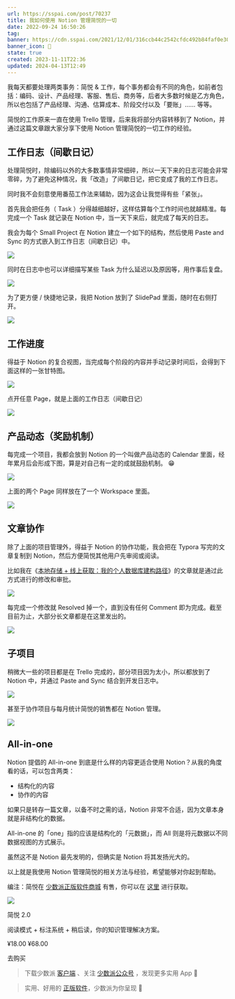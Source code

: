 ```yaml
---
url: https://sspai.com/post/70237
title: 我如何使用 Notion 管理简悦的一切
date: 2022-09-24 16:50:26
tag: 
banner: https://cdn.sspai.com/2021/12/01/316ccb44c2542cfdc492b84faf0e3085.png
banner_icon: 🔖
state: true
created: 2023-11-11T22:36
updated: 2024-04-13T12:49
---
```

我每天都要处理两类事务：简悦 & 工作，每个事务都会有不同的角色，如前者包括：编码、设计、产品经理、客服、售后、商务等，后者大多数时候是乙方角色，所以也包括了产品经理、沟通、估算成本、阶段交付以及「要账」…… 等等。

简悦的工作原来一直在使用 Trello 管理，后来我将部分内容转移到了 Notion，并通过这篇文章跟大家分享下使用 Notion 管理简悦的一切工作的经验。

## 工作日志（间歇日记）

处理简悦时，除编码以外的大多数事情非常细碎，所以一天下来的日志可能会非常零碎，为了避免这种情况，我「改造」了间歇日记，把它变成了我的工作日志。

同时我不会刻意使用番茄工作法来辅助，因为这会让我觉得有些「紧张」。

首先我会把任务（ Task ）分得越细越好，这样估算每个工作时间也就越精准。每完成一个 Task 就记录在 Notion 中，当一天下来后，就完成了每天的日志。

我会为每个 Small Project 在 Notion 建立一个如下的结构，然后使用 Paste and Sync 的方式嵌入到工作日志（间歇日记）中。

![](https://cdn.sspai.com/2021/12/01/article/79d285bfbe591e876962e00bd5a1614b)

同时在日志中也可以详细描写某些 Task 为什么延迟以及原因等，用作事后复盘。

![](https://cdn.sspai.com/2021/12/01/article/df9746350a1d33ef03df7b9b96af4772)

为了更方便 / 快捷地记录，我把 Notion 放到了 SlidePad 里面，随时在右侧打开。

![](https://cdn.sspai.com/2021/12/01/article/d9c4bc4365cadda1901da4f5db1607da)

## **工作进度**

得益于 Notion 的复合视图，当完成每个阶段的内容并手动记录时间后，会得到下面这样的一张甘特图。

![](https://cdn.sspai.com/2021/12/01/article/d6027cfdc15580892a6013d9af40ae95)

点开任意 Page，就是上面的工作日志（间歇日记）

![](https://cdn.sspai.com/2021/12/01/article/2bbc8bd3258cd5247ed182e607a33504)

## **产品动态（奖励机制）**

每完成一个项目，我都会放到 Notion 的一个叫做产品动态的 Calendar 里面，经年累月后会形成下图，算是对自己有一定的成就鼓励机制。 😁

![](https://cdn.sspai.com/2021/12/01/article/dcf998c9e173632ef816f7fae4165c9b)

上面的两个 Page 同样放在了一个 Workspace 里面。

![](https://cdn.sspai.com/2021/12/01/article/6222207b9d021d412dd545aeeb4cbfaf)

## **文章协作**

除了上面的项目管理外，得益于 Notion 的协作功能，我会把在 Typora 写完的文章复制到 Notion，然后方便简悦其他用户先审阅或阅读。

比如我在《[本地存储 + 线上获取：我的个人数据库建构路径](https://sspai.com/post/69972)》的文章就是通过此方式进行的修改和审批。

![](https://cdn.sspai.com/2021/12/01/article/8585f8f5f72b5013367cbe7b8aa7b5ef)

每完成一个修改就 Resolved 掉一个，直到没有任何 Comment 即为完成。截至目前为止，大部分长文章都是在这里发出的。

![](https://cdn.sspai.com/2021/12/01/article/7da767a895533d50eb8ca32d449dd24b)

## **子项目**

稍微大一些的项目都是在 Trello 完成的，部分项目因为太小，所以都放到了 Notion 中，并通过 Paste and Sync 结合到开发日志中。

![](https://cdn.sspai.com/2021/12/01/article/67498271b784e766cb8f7707cbeca6c4)

甚至于协作项目与每月统计简悦的销售都在 Notion 管理。

![](https://cdn.sspai.com/2021/12/01/article/569822ab2e266997231cc25f620344d7)

## **All-in-one**

Notion 提倡的 All-in-one 到底是什么样的内容更适合使用 Notion？从我的角度看的话，可以包含两类：

*   结构化的内容
*   协作的内容

如果只是转存一篇文章，以备不时之需的话，Notion 非常不合适，因为文章本身就是非结构化的数据。

All-in-one 的「one」指的应该是结构化的「元数据」，而 All 则是将元数据以不同数据视图的方式展示。

虽然这不是 Notion 最先发明的，但确实是 Notion 将其发扬光大的。

以上就是我使用 Notion 管理简悦的相关方法与经验，希望能够对你起到帮助。

编注：简悦在 [少数派正版软件商城](https://sspai.com/mall) 有售，你可以在 [这里](https://sspai.com/item/186) 进行获取。

![](https://cdn.sspai.com/article/5b1a2cd5-a6c8-f04e-1510-1060b5fc8342.jpg?imageMogr2/auto-orient/quality/95/thumbnail/!200x200r/gravity/Center/crop/200x200/interlace/1)

简悦 2.0

阅读模式 + 标注系统 + 稍后读，你的知识管理解决方案。

¥18.00 ¥68.00

去购买

> 下载少数派 [客户端](https://sspai.com/page/client) 、关注 [少数派公众号](https://sspai.com/s/J71e) ，发现更多实用 App 📱

> 实用、好用的 [正版软件](https://sspai.com/mall)，少数派为你呈现 🚀
